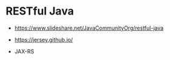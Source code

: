 # RESTful Java

* https://www.slideshare.net/JavaCommunityOrg/restful-java

* https://jersey.github.io/
* JAX-RS 